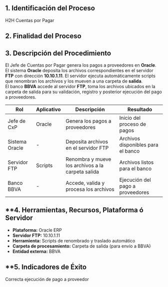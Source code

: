 ## **1. Identificación del Proceso**

H2H Cuentas por Pagar

## **2. Finalidad del Proceso**

## **3. Descripción del Procedimiento**

El Jefe de Cuentas por Pagar genera los pagos a proveedores en **Oracle**.  
El sistema **Oracle** deposita los archivos correspondientes en el servidor **FTP** con dirección **10.10.1.11**.
El servidor ejecuta automáticamente scripts que renombran los archivos y los mueven a una carpeta de **salida**.  
El banco **BBVA** accede al servidor **FTP**, toma los archivos ubicados en la carpeta de salida para su validación, registro y posterior ejecución del pago a proveedores.

 

| **Rol**        | **Aplicativo** | **Descripción**                                   | **Resultado**                      |
| -------------- | -------------- | ------------------------------------------------- | ---------------------------------- |
| Jefe de CxP    | Oracle         | Genera los pagos a proveedores                    | Inicio del proceso de pagos        |
| Sistema Oracle | -              | Deposita archivos en el servidor FTP              | Archivos disponibles para el banco |
| Servidor FTP   | Scripts        | Renombra y mueve los archivos a la carpeta salida | Archivos listos para el banco      |
| Banco BBVA     | -              | Accede, valida y procesa los archivos             | Ejecución del pago a proveedores   |

## **4. Herramientas, Recursos, Plataforma ó Servidor
- **Plataforma:** Oracle ERP
- **Servidor FTP:** 10.10.1.11
- **Herramienta:** Scripts de renombrado y traslado automático
- **Carpeta de procesamiento:** Carpeta de salida (para envío a BBVA)
- **Entidad externa:** BBVA
## **5. Indicadores de Éxito
Correcta ejecución de pago a proveedor